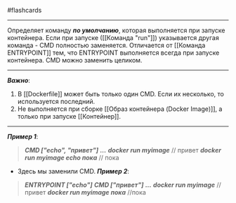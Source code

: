 #flashcards
***
Определяет команду ***по умолчанию***, которая выполняется при запуске контейнера. Если при запуске ([[Команда "run"]]) указывается другая команда - CMD полностью заменяется.
	Отличается от [[Команда ENTRYPOINT]] тем, что ENTRYPOINT выполняется всегда при запуске контейнера. CMD можно заменить целиком.
***
***Важно***:
1. В [[Dockerfile]] может быть только один CMD. Если их несколько, то используется последний.
2. Не выполняется при сборке [[Образ контейнера (Docker Image)]], а только при запуске [[Контейнер]].
***
***Пример 1***:
>***CMD ["echo", "привет"]***
>***...***
>***docker run myimage***                        // привет
>***docker run myimage echo пока***   // пока
- Здесь мы заменили CMD.
***Пример 2***:
>***ENTRYPOINT ["echo"]***
>***CMD ["привет"]***
>***...***
>***docker run myimage***             // привет
>***docker run myimage пока***   //пока
<!--SR:!2025-10-08,2,230-->